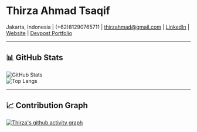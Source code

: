 # Thirza Ahmad Tsaqif


Jakarta, Indonesia | (+62)81290765711 | [thirzahmad@gmail.com](mailto:thirzahmad@gmail.com) | [LinkedIn](https://www.linkedin.com/in/thirza-ahmad) | [Website](https://thirza258.github.io/) | [Devpost Portfolio](https://devpost.com/thirza258?ref_content=user-portfolio&ref_feature=portfolio&ref_medium=global-nav) 

---

## 📊 GitHub Stats
![GitHub Stats](https://github-readme-stats.vercel.app/api?username=thirza258&show_icons=true&theme=dark\&rank_icon=github)  
![Top Langs](https://github-readme-stats.vercel.app/api/top-langs/?username=thirza258&layout=compact&theme=radical&langs_count=12)

---

## 📈 Contribution Graph
[![Thirza's github activity graph](https://github-readme-activity-graph.vercel.app/graph?username=thirza258&theme=dracula)](https://github.com/ashutosh00710/github-readme-activity-graph)



